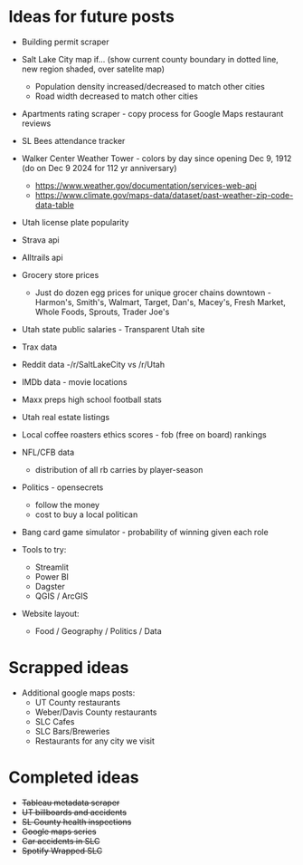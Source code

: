 # Ideas for future posts

* Building permit scraper
* Salt Lake City map if... (show current county boundary in dotted line, new region shaded, over satelite map)
  * Population density increased/decreased to match other cities
  * Road width decreased to match other cities
* Apartments rating scraper - copy process for Google Maps restaurant reviews
* SL Bees attendance tracker
* Walker Center Weather Tower - colors by day since opening Dec 9, 1912 (do on Dec 9 2024 for 112 yr anniversary)
  * https://www.weather.gov/documentation/services-web-api
  * https://www.climate.gov/maps-data/dataset/past-weather-zip-code-data-table
* Utah license plate popularity
* Strava api
* Alltrails api
* Grocery store prices
  * Just do dozen egg prices for unique grocer chains downtown - Harmon's, Smith's, Walmart, Target, Dan's, Macey's, Fresh Market, Whole Foods, Sprouts, Trader Joe's
* Utah state public salaries - Transparent Utah site
* Trax data
* Reddit data -/r/SaltLakeCity vs /r/Utah
* IMDb data - movie locations
* Maxx preps high school football stats
* Utah real estate listings
* Local coffee roasters ethics scores - fob (free on board) rankings
* NFL/CFB data
  * distribution of all rb carries by player-season
* Politics - opensecrets
  * follow the money
  * cost to buy a local politican
* Bang card game simulator - probability of winning given each role

* Tools to try:
  * Streamlit
  * Power BI
  * Dagster
  * QGIS / ArcGIS
* Website layout:
  * Food / Geography / Politics / Data

# Scrapped ideas

* Additional google maps posts:
  * UT County restaurants
  * Weber/Davis County restaurants
  * SLC Cafes
  * SLC Bars/Breweries
  * Restaurants for any city we visit

# Completed ideas

* ~~Tableau metadata scraper~~
* ~~UT billboards and accidents~~
* ~~SL County health inspections~~
* ~~Google maps series~~
* ~~Car accidents in SLC~~
* ~~Spotify Wrapped SLC~~